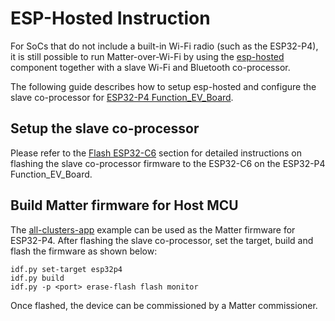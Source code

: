 # ESP-Hosted Instruction

For SoCs that do not include a built-in Wi-Fi radio (such as the ESP32-P4), it is still possible to run Matter-over-Wi-Fi by using the [esp-hosted](https://github.com/espressif/esp-hosted) component together with a slave Wi-Fi and Bluetooth co-processor.

The following guide describes how to setup esp-hosted and configure the slave co-processor for [ESP32-P4 Function_EV_Board](https://docs.espressif.com/projects/esp-dev-kits/en/latest/esp32p4/esp32-p4-function-ev-board/index.html).

## Setup the slave co-processor

Please refer to the [Flash ESP32-C6](https://github.com/espressif/esp-hosted-mcu/blob/main/docs/esp32_p4_function_ev_board.md#5-flashing-esp32-c6) section for detailed instructions on flashing the slave co-processor firmware to the ESP32-C6 on the ESP32-P4 Function_EV_Board.

## Build Matter firmware for Host MCU

The [all-clusters-app](../../../examples/all-clusters-app/esp32/README.md) example can be used as the Matter firmware for ESP32-P4. After flashing the slave co-processor, set the target, build and flash the firmware as shown below:

```
idf.py set-target esp32p4
idf.py build
idf.py -p <port> erase-flash flash monitor
```

Once flashed, the device can be commissioned by a Matter commissioner.
